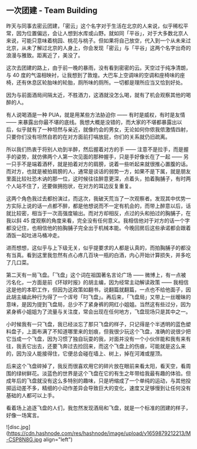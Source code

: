 ## 一次团建 - Team Building

昨天与同事去密云团建，「密云」这个名字对于生活在北京的人来说，似乎稀松平常，因为位置偏远，会让人想到水库或山野。就如同「平谷」，对于大多数北京人来说，可能只意味着桃园、桃花与桃子。但如果将自己放空，代入到一个从未来过北京，从未了解过北京的人身上，你会发现「密云」与「平谷」这两个名字出奇的浪漫与雅致。距离近了，美没了。

这次去团建的路上，由于前一晚的暴雨，没有看到密密的云。天空过于纯净清朗，与 40 度的气温相映衬，让我想到了敦煌。大巴车上空调味的空调和座椅味的座椅，还有休息区轮胎味的轮胎，厕所味的厕所。一切都是理所应当又恰到好处。

因为与前面酒局间隔太近，不胜酒力，这酒就没怎么喝，就有了机会观察其他的喝醉的人。

有人说喝酒是一种 PUA，就是用某些方法胁迫你 —— 有时是威权，有时是友情 —— 来暴露出你最不堪的底线。我想大概是没错的，而大家的不堪都暴露出以后，似乎就有了一种坦然与亲近，就像约会的男女，无论如何你侬我侬激情四射，只要你们没有坦然自若的在对方面前打嗝放屁，你们的关系就仍旧疏离。

所以我们热衷于将别人劝到半醉，然后握着对方的手 —— 注意不是拉手，而是握手的姿势，就仿佛两个人第一次见面的那种握手，只是手好像长在了一起 —— 另一只手不是端着酒杯，就是拍着对方的肩膀，说着一些听起来就很推心置腹的话。而对方，也就是被拍肩膀的人，通常是谈话的弱势一方，如果不是下属，就是朋友里面比较社恐木讷的那一位，这时候往往醉意更深，点着头，拍着胸脯子，有时两个人站不住了，还要做拥抱状，在对方的耳边反复重复。

这两个角色我过去都扮演过，而这次，我破天荒当了一次观察者。发现其中优势一方实际上说的话一点都不醉，都是他想说而不一定有机会的，而带上醉意以后，话就比较密，相当于一次高强度输出。而对方却相反，点过的头和拍过的胸脯子，在我以斜 45 度观察的角度来看，完全没有任何意义。我相信他对于对方的话一个字都没记住，也相信他的拍胸脯子完全出于机械本能。今晚回房后这些承诺都会跟着酒饭一起吐进马桶冲走。

进而想想，这似乎与上下级无关，似乎提要求的人都是认真的，而拍胸脯子的都没有当真。看到这里我忽然有点心疼几百块一瓶的白酒，内心开始计算损失，并多吃了几口菜。

第二天有一局飞盘。「飞盘」这个词在祖国著名言论广场 —— 微博上，有一点被污名化，一方面是前《环球时报》的胡主编，因为经常主动解读政策 —— 我相信这是他的本职工作，但因为这政策如翻书，说翻篇就翻篇，一点也不给他面子，因此胡主编此种行为得了一个诨号「叼飞盘」。再后来，「飞盘局」又带上一丝暧昧的意味，是因为提到飞盘局，总少不了紧身裤的网红小姐姐。当然这有些过分，因为紧身裤小姐姐为了流量与关注度，常会出现在任何地方，飞盘现场只是其中之一。

小时候我有一只飞盘，我已经淡忘了那只飞盘的样子，只记得是个半透明的蓝色塑料盘子，上面布满了不知道哪里来的划痕，但我很少玩这个飞盘，准确的说很少把它当成一个飞盘，因为习惯了独自玩耍的我，对面并没有一个小伙伴能和我有来有往，我丢它出去，还要飞奔过去捡回来，而这个飞盘上的伤痕，可能就是这么来的，因为没人能接得住，它便总会碰在墙上、树上，掉在河滩或屋顶。

后来这个飞盘碎掉了，我反而很喜欢用它的碎片放在眼前来看太阳，看天空，看周围的绿树鲜花。淡蓝色的世界是这个飞盘在它的有生之年带给我最有趣的体验。但成年后的飞盘就没有这么多特别的趣味，只是坍缩成了一个单纯的运动，与其他投掷运动差不多，精细的小动作差异会导致巨大的变化，速度又足够慢到让任何没有基础的人都可以上手。

看着场上追逐飞盘的人们，我忽然发现酒局和飞盘，就是一个标准的团建的样子，好像一场寓言。


![disc.jpg](https://cdn.hashnode.com/res/hashnode/image/upload/v1659879212213/M-CSP8N8G.jpg align="left")
